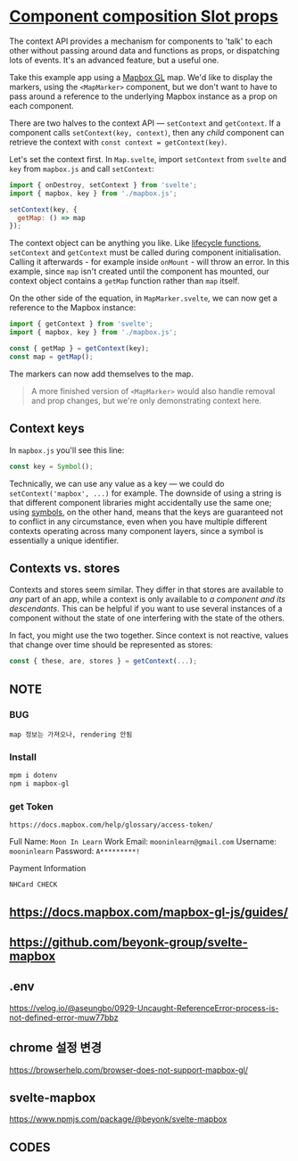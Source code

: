# [Component composition  Slot props](https://svelte.dev/tutorial/context-api)

The context API provides a mechanism for components to 'talk' to each other without passing around data and functions as props, or dispatching lots of events. It's an advanced feature, but a useful one.

Take this example app using a [Mapbox GL](https://docs.mapbox.com/mapbox-gl-js/overview/) map. We'd like to display the markers, using the `<MapMarker>` component, but we don't want to have to pass around a reference to the underlying Mapbox instance as a prop on each component.

There are two halves to the context API — `setContext` and `getContext`. If a component calls `setContext(key, context)`, then any _child_ component can retrieve the context with `const context = getContext(key)`.

Let's set the context first. In `Map.svelte`, import `setContext` from `svelte` and `key` from `mapbox.js` and call `setContext`:

```js
import { onDestroy, setContext } from 'svelte';
import { mapbox, key } from './mapbox.js';

setContext(key, {
  getMap: () => map
});
```

The context object can be anything you like. Like [lifecycle functions](https://svelte.dev/tutorial/onmount), `setContext` and `getContext` must be called during component initialisation. Calling it afterwards - for example inside `onMount` - will throw an error. In this example, since `map` isn't created until the component has mounted, our context object contains a `getMap` function rather than `map` itself.

On the other side of the equation, in `MapMarker.svelte`, we can now get a reference to the Mapbox instance:

```js
import { getContext } from 'svelte';
import { mapbox, key } from './mapbox.js';

const { getMap } = getContext(key);
const map = getMap();
```

The markers can now add themselves to the map.

> A more finished version of `<MapMarker>` would also handle removal and prop changes, but we're only demonstrating context here.

## Context keys

In `mapbox.js` you'll see this line:

```js
const key = Symbol();
```

Technically, we can use any value as a key — we could do `setContext('mapbox', ...)` for example. The downside of using a string is that different component libraries might accidentally use the same one; using [symbols](https://developer.mozilla.org/en-US/docs/Web/JavaScript/Reference/Global_Objects/Symbol), on the other hand, means that the keys are guaranteed not to conflict in any circumstance, even when you have multiple different contexts operating across many component layers, since a symbol is essentially a unique identifier.

## Contexts vs. stores

Contexts and stores seem similar. They differ in that stores are available to _any_ part of an app, while a context is only available to _a component and its descendants_. This can be helpful if you want to use several instances of a component without the state of one interfering with the state of the others.

In fact, you might use the two together. Since context is not reactive, values that change over time should be represented as stores:

```js
const { these, are, stores } = getContext(...);
```

## NOTE

### BUG

```
map 정보는 가져오나, rendering 안됨
```

### Install

```bash
mpm i dotenv
npm i mapbox-gl
```

### get Token

```
https://docs.mapbox.com/help/glossary/access-token/
```

Full Name: `Moon In Learn`
Work Email: `mooninlearn@gmail.com`
Username: `mooninlearn`
Password: `A*********!`


Payment Information

`NHCard CHECK`

## https://docs.mapbox.com/mapbox-gl-js/guides/

## https://github.com/beyonk-group/svelte-mapbox


## .env
https://velog.io/@aseungbo/0929-Uncaught-ReferenceError-process-is-not-defined-error-muw77bbz


## chrome 설정 변경

https://browserhelp.com/browser-does-not-support-mapbox-gl/

## svelte-mapbox
https://www.npmjs.com/package/@beyonk/svelte-mapbox



## CODES
<!-- 
  // GOOGLE MAP
	<script>
  import { onMount } from "svelte";

  // init google maps
  onMount(async () => {
    let google = window.google;
    let map = document.getElementById("map-canvas");
    let lat = map.getAttribute("data-lat");
    let lng = map.getAttribute("data-lng");

    const myLatlng = new google.maps.LatLng(lat, lng);
    const mapOptions = {
      zoom: 12,
      scrollwheel: false,
      center: myLatlng,
      mapTypeId: google.maps.MapTypeId.ROADMAP,
      styles: [
        {
          featureType: "administrative",
          elementType: "labels.text.fill",
          stylers: [{ color: "#444444" }],
        },
        {
          featureType: "landscape",
          elementType: "all",
          stylers: [{ color: "#f2f2f2" }],
        },
        {
          featureType: "poi",
          elementType: "all",
          stylers: [{ visibility: "off" }],
        },
        {
          featureType: "road",
          elementType: "all",
          stylers: [{ saturation: -100 }, { lightness: 45 }],
        },
        {
          featureType: "road.highway",
          elementType: "all",
          stylers: [{ visibility: "simplified" }],
        },
        {
          featureType: "road.arterial",
          elementType: "labels.icon",
          stylers: [{ visibility: "off" }],
        },
        {
          featureType: "transit",
          elementType: "all",
          stylers: [{ visibility: "off" }],
        },
        {
          featureType: "water",
          elementType: "all",
          stylers: [{ color: "#ed8936" }, { visibility: "on" }],
        },
      ],
    };

    map = new google.maps.Map(map, mapOptions);

    const marker = new google.maps.Marker({
      position: myLatlng,
      map: map,
      animation: google.maps.Animation.DROP,
      title: "Hello World!",
    });

    const contentString =
      '<div class="info-window-content"><h2>Notus Svelte</h2>' +
      "<p>A beautiful Dashboard for Bootstrap 4. It is Free and Open Source.</p></div>";

    const infowindow = new google.maps.InfoWindow({
      content: contentString,
    });

    google.maps.event.addListener(marker, "click", function () {
      infowindow.open(map, marker);
    });
  });
</script>

<div
  id="map-canvas"
  class="relative w-full rounded h-600-px"
  data-lat="40.748817"
  data-lng="-73.985428"
></div> -->

<!-- 4. SVELTE-MAPBOX-GL

<script>
  import {
    Map,
    Marker,
    NavigationControl,
    Popup
  } from "svelte-mapbox-gl";
	const token = import.meta.env.VITE_MAPBOX_ACCESS_TOKEN;
	const coordinates = { lat: 48, lng: 3 };
</script>

<Map
  accessToken={token}
  style="mapbox://styles/mapbox/streets-v11"
  center={coordinates}
  zoom={10}>
  <NavigationControl />
  <Marker {coordinates}>
    <Popup>I'm a popup attached to a marker!</Popup>
  </Marker>
</Map> -->

<!-- 3. SVELTE-MAPBOX 2

<script>
  import { Map, Geocoder, Marker, controls } from '@beyonk/svelte-mapbox'
	import Earthquakes from './Earthquakes.svelte' // custom component
	const token = import.meta.env.VITE_MAPBOX_ACCESS_TOKEN;
  const { GeolocateControl, NavigationControl, ScaleControl } = controls

  // Usage of methods like setCenter and flyto
  mapComponent.setCenter([lng,lat],zoom) // zoom is optional
  mapComponent.flyTo({center:[lng,lat]}) // documentation (https://docs.mapbox.com/mapbox-gl-js/example/flyto)

  // Define this to handle `eventname` events - see [GeoLocate Events](https://docs.mapbox.com/mapbox-gl-js/api/markers/#geolocatecontrol-events)
  function eventHandler (e) {
    const data = e.detail
    // do something with `data`, it's the result returned from the mapbox event
  }
</script>

<Map
  accessToken={token}
  bind:this={mapComponent}
  on:recentre={e => console.log(e.detail.center.lat, e.detail.center.lng) }
  options={{ scrollZoom: false }}
>
  <Earthquakes /> // Any custom component you create or want here - see marker example
  <Marker lat={someLat} lng={someLng} color="rgb(255,255,255)" label="some marker label" popupClassName="class-name" /> // built in Marker component
  <NavigationControl />
  <GeolocateControl options={{ some: 'control-option' }} on:eventname={eventHandler} />
  <ScaleControl />
</Map>


<style>
    :global(.mapboxgl-map) {
        height: 200px;
    }
</style> -->

<!-- 
2. SVELTE-MAPBOX 1
<script>
  import { Map, Marker } from '@beyonk/svelte-mapbox'
  let mapComponent
	const token = import.meta.env.VITE_MAPBOX_ACCESS_TOKEN;
	console.log(token)

	function onReady() {
    mapComponent.flyTo({center:[40.7127281,-74.0060152]}) 
	}
</script>

<Map accessToken={token} 
	style="mapbox://styles/mapbox/outdoors-v11"
  bind:this={mapComponent} 
  on:ready={onReady}
>
	 <Marker lat=-74.0060152 lng=40.7127281 label="NYC" />
</Map> -->